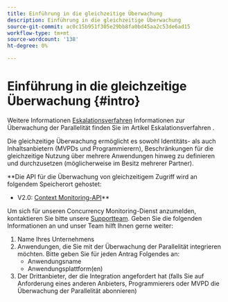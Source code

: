 ```yaml
---
title: Einführung in die gleichzeitige Überwachung
description: Einführung in die gleichzeitige Überwachung
source-git-commit: ac0c15b951f305e29bb8fa0bd45aa2c53de6ad15
workflow-type: tm+mt
source-wordcount: '138'
ht-degree: 0%

---
```



# Einführung in die gleichzeitige Überwachung {#intro}

Weitere Informationen [Eskalationsverfahren](/help/concurrency-monitoring/cm-escalation-procedures.md) Informationen zur Überwachung der Parallelität finden Sie im Artikel Eskalationsverfahren .

Die gleichzeitige Überwachung ermöglicht es sowohl Identitäts- als auch Inhaltsanbietern (MVPDs und Programmierern), Beschränkungen für die gleichzeitige Nutzung über mehrere Anwendungen hinweg zu definieren und durchzusetzen (möglicherweise im Besitz mehrerer Partner).

**Die API für die Überwachung von gleichzeitigem Zugriff wird an folgendem Speicherort gehostet:

* V2.0: [Context Monitoring-API](http://docs.adobeptime.io/cm-api-v2/)**

Um sich für unseren Concurrency Monitoring-Dienst anzumelden, kontaktieren Sie bitte unsere [Supportteam](mailto:tve-support@adobe.com). Geben Sie die folgenden Informationen an und unser Team hilft Ihnen gerne weiter:

1. Name Ihres Unternehmens
1. Anwendungen, die Sie mit der Überwachung der Parallelität integrieren möchten. Bitte geben Sie für jeden Antrag Folgendes an:
   * Anwendungsname
   * Anwendungsplattform(en)
1. Der Drittanbieter, der die Integration angefordert hat (falls Sie auf Anforderung eines anderen Anbieters, Programmierers oder MVPD die Überwachung der Parallelität abonnieren)
